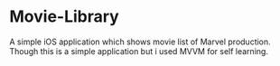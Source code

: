 # Movie-Library

A simple iOS application which shows movie list of Marvel production.
Though this is a simple application but i used MVVM for self learning.
